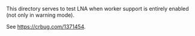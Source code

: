 This directory serves to test LNA when worker support is entirely enabled (not
only in warning mode).

See https://crbug.com/1371454.
